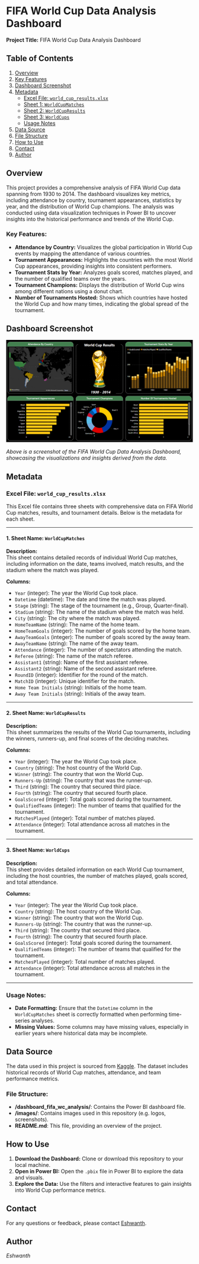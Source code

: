 # FIFA World Cup Data Analysis Dashboard

**Project Title:** FIFA World Cup Data Analysis Dashboard

## Table of Contents
1. [Overview](#overview)
2. [Key Features](#key-features)
3. [Dashboard Screenshot](#dashboard-screenshot)
4. [Metadata](#metadata)
    - [Excel File: `world_cup_results.xlsx`](#excel-file-world_cup_resultsxlsx)
    - [Sheet 1: `WorldCupMatches`](#1-sheet-name-worldcupmatches)
    - [Sheet 2: `WorldCupResults`](#2-sheet-name-worldcupresults)
    - [Sheet 3: `WorldCups`](#3-sheet-name-worldcups)
    - [Usage Notes](#usage-notes)
5. [Data Source](#data-source)
6. [File Structure](#file-structure)
7. [How to Use](#how-to-use)
8. [Contact](#contact)
9. [Author](#author)

## Overview

This project provides a comprehensive analysis of FIFA World Cup data spanning from 1930 to 2014. The dashboard visualizes key metrics, including attendance by country, tournament appearances, statistics by year, and the distribution of World Cup champions. The analysis was conducted using data visualization techniques in Power BI to uncover insights into the historical performance and trends of the World Cup.

### Key Features:
- **Attendance by Country:** Visualizes the global participation in World Cup events by mapping the attendance of various countries.
- **Tournament Appearances:** Highlights the countries with the most World Cup appearances, providing insights into consistent performers.
- **Tournament Stats by Year:** Analyzes goals scored, matches played, and the number of qualified teams over the years.
- **Tournament Champions:** Displays the distribution of World Cup wins among different nations using a donut chart.
- **Number of Tournaments Hosted:** Shows which countries have hosted the World Cup and how many times, indicating the global spread of the tournament.

## Dashboard Screenshot

![FIFA World Cup Dashboard](/assets/images/dashboard_overview.png)

*Above is a screenshot of the FIFA World Cup Data Analysis Dashboard, showcasing the visualizations and insights derived from the data.*

## Metadata

### Excel File: `world_cup_results.xlsx`

This Excel file contains three sheets with comprehensive data on FIFA World Cup matches, results, and tournament details. Below is the metadata for each sheet.

---

#### 1. **Sheet Name:** `WorldCupMatches`

**Description:**  
This sheet contains detailed records of individual World Cup matches, including information on the date, teams involved, match results, and the stadium where the match was played.

**Columns:**
- `Year` (integer): The year the World Cup took place.
- `Datetime` (datetime): The date and time the match was played.
- `Stage` (string): The stage of the tournament (e.g., Group, Quarter-final).
- `Stadium` (string): The name of the stadium where the match was held.
- `City` (string): The city where the match was played.
- `HomeTeamName` (string): The name of the home team.
- `HomeTeamGoals` (integer): The number of goals scored by the home team.
- `AwayTeamGoals` (integer): The number of goals scored by the away team.
- `AwayTeamName` (string): The name of the away team.
- `Attendance` (integer): The number of spectators attending the match.
- `Referee` (string): The name of the match referee.
- `Assistant1` (string): Name of the first assistant referee.
- `Assistant2` (string): Name of the second assistant referee.
- `RoundID` (integer): Identifier for the round of the match.
- `MatchID` (integer): Unique identifier for the match.
- `Home Team Initials` (string): Initials of the home team.
- `Away Team Initials` (string): Initials of the away team.

---

#### 2. **Sheet Name:** `WorldCupResults`

**Description:**  
This sheet summarizes the results of the World Cup tournaments, including the winners, runners-up, and final scores of the deciding matches.

**Columns:**
- `Year` (integer): The year the World Cup took place.
- `Country` (string): The host country of the World Cup.
- `Winner` (string): The country that won the World Cup.
- `Runners-Up` (string): The country that was the runner-up.
- `Third` (string): The country that secured third place.
- `Fourth` (string): The country that secured fourth place.
- `GoalsScored` (integer): Total goals scored during the tournament.
- `QualifiedTeams` (integer): The number of teams that qualified for the tournament.
- `MatchesPlayed` (integer): Total number of matches played.
- `Attendance` (integer): Total attendance across all matches in the tournament.

---

#### 3. **Sheet Name:** `WorldCups`

**Description:**  
This sheet provides detailed information on each World Cup tournament, including the host countries, the number of matches played, goals scored, and total attendance.

**Columns:**
- `Year` (integer): The year the World Cup took place.
- `Country` (string): The host country of the World Cup.
- `Winner` (string): The country that won the World Cup.
- `Runners-Up` (string): The country that was the runner-up.
- `Third` (string): The country that secured third place.
- `Fourth` (string): The country that secured fourth place.
- `GoalsScored` (integer): Total goals scored during the tournament.
- `QualifiedTeams` (integer): The number of teams that qualified for the tournament.
- `MatchesPlayed` (integer): Total number of matches played.
- `Attendance` (integer): Total attendance across all matches in the tournament.

---

### Usage Notes:
- **Date Formatting:** Ensure that the `Datetime` column in the `WorldCupMatches` sheet is correctly formatted when performing time-series analyses.
- **Missing Values:** Some columns may have missing values, especially in earlier years where historical data may be incomplete.

## Data Source

The data used in this project is sourced from [Kaggle](https://www.kaggle.com/datasets/abecklas/fifa-world-cup/data). The dataset includes historical records of World Cup matches, attendance, and team performance metrics.

### File Structure:
- **/dashboard_fifa_wc_analysis/**: Contains the Power BI dashboard file.
- **/images/**: Contains images used in this repository (e.g. logos, screenshots).
- **README.md**: This file, providing an overview of the project.

## How to Use

1. **Download the Dashboard:** Clone or download this repository to your local machine.
2. **Open in Power BI:** Open the `.pbix` file in Power BI to explore the data and visuals.
3. **Explore the Data:** Use the filters and interactive features to gain insights into World Cup performance metrics.

## Contact

For any questions or feedback, please contact [Eshwanth](mailto:eshwanthj@gmail.com).

## Author
_Eshwanth_
